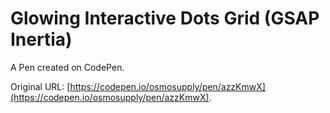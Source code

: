 # Glowing Interactive Dots Grid (GSAP Inertia)

A Pen created on CodePen.

Original URL: [https://codepen.io/osmosupply/pen/azzKmwX](https://codepen.io/osmosupply/pen/azzKmwX).

